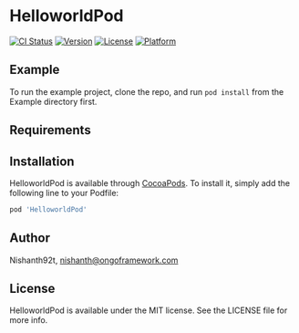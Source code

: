 # HelloworldPod

[![CI Status](https://img.shields.io/travis/Nishanth92t/HelloworldPod.svg?style=flat)](https://travis-ci.org/Nishanth92t/HelloworldPod)
[![Version](https://img.shields.io/cocoapods/v/HelloworldPod.svg?style=flat)](https://cocoapods.org/pods/HelloworldPod)
[![License](https://img.shields.io/cocoapods/l/HelloworldPod.svg?style=flat)](https://cocoapods.org/pods/HelloworldPod)
[![Platform](https://img.shields.io/cocoapods/p/HelloworldPod.svg?style=flat)](https://cocoapods.org/pods/HelloworldPod)

## Example

To run the example project, clone the repo, and run `pod install` from the Example directory first.

## Requirements

## Installation

HelloworldPod is available through [CocoaPods](https://cocoapods.org). To install
it, simply add the following line to your Podfile:

```ruby
pod 'HelloworldPod'
```

## Author

Nishanth92t, nishanth@ongoframework.com

## License

HelloworldPod is available under the MIT license. See the LICENSE file for more info.
